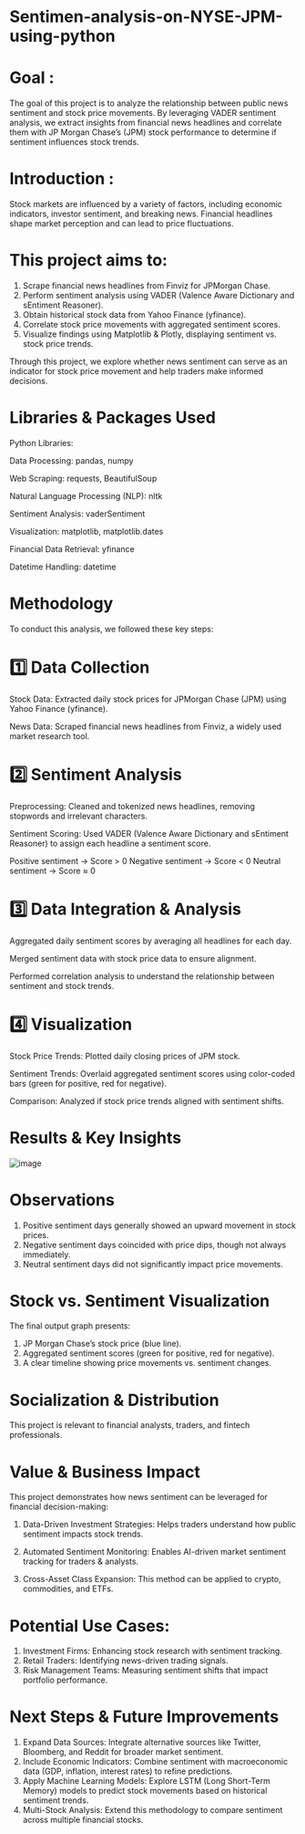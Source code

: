 # Sentimen-analysis-on-NYSE-JPM-using-python

# Goal :
The goal of this project is to analyze the relationship between public news sentiment and stock price movements. By leveraging VADER sentiment analysis, we extract insights from financial news headlines and correlate them with JP Morgan Chase’s (JPM) stock performance to determine if sentiment influences stock trends.

# Introduction : 
Stock markets are influenced by a variety of factors, including economic indicators, investor sentiment, and breaking news. Financial headlines shape market perception and can lead to price fluctuations.

# This project aims to:
1. Scrape financial news headlines from Finviz for JPMorgan Chase.
2. Perform sentiment analysis using VADER (Valence Aware Dictionary and sEntiment Reasoner).
3. Obtain historical stock data from Yahoo Finance (yfinance).
4. Correlate stock price movements with aggregated sentiment scores.
5. Visualize findings using Matplotlib & Plotly, displaying sentiment vs. stock price trends.

Through this project, we explore whether news sentiment can serve as an indicator for stock price movement and help traders make informed decisions.

# Libraries & Packages Used
Python Libraries:

Data Processing: pandas, numpy

Web Scraping: requests, BeautifulSoup

Natural Language Processing (NLP): nltk

Sentiment Analysis: vaderSentiment

Visualization: matplotlib, matplotlib.dates

Financial Data Retrieval: yfinance

Datetime Handling: datetime

# Methodology
To conduct this analysis, we followed these key steps:

# 1️⃣ Data Collection
Stock Data: Extracted daily stock prices for JPMorgan Chase (JPM) using Yahoo Finance (yfinance).

News Data: Scraped financial news headlines from Finviz, a widely used market research tool.

# 2️⃣ Sentiment Analysis
Preprocessing: Cleaned and tokenized news headlines, removing stopwords and irrelevant characters.

Sentiment Scoring: Used VADER (Valence Aware Dictionary and sEntiment Reasoner) to assign each headline a sentiment score.

Positive sentiment → Score > 0
Negative sentiment → Score < 0
Neutral sentiment → Score ≈ 0

# 3️⃣ Data Integration & Analysis
Aggregated daily sentiment scores by averaging all headlines for each day.

Merged sentiment data with stock price data to ensure alignment.

Performed correlation analysis to understand the relationship between sentiment and stock trends.

# 4️⃣ Visualization
Stock Price Trends: Plotted daily closing prices of JPM stock.

Sentiment Trends: Overlaid aggregated sentiment scores using color-coded bars (green for positive, red for negative).

Comparison: Analyzed if stock price trends aligned with sentiment shifts.

#  Results & Key Insights

![image](https://github.com/user-attachments/assets/3bec1415-7841-4014-95e9-45b6f3b8d91d)

#  Observations
1. Positive sentiment days generally showed an upward movement in stock prices.
2. Negative sentiment days coincided with price dips, though not always immediately.
3. Neutral sentiment days did not significantly impact price movements.

#  Stock vs. Sentiment Visualization
The final output graph presents:
1. JP Morgan Chase’s stock price (blue line).
2. Aggregated sentiment scores (green for positive, red for negative).
3. A clear timeline showing price movements vs. sentiment changes.

# Socialization & Distribution
This project is relevant to financial analysts, traders, and fintech professionals.

# Value & Business Impact
This project demonstrates how news sentiment can be leveraged for financial decision-making:

1. Data-Driven Investment Strategies: Helps traders understand how public sentiment impacts stock trends.

2. Automated Sentiment Monitoring: Enables AI-driven market sentiment tracking for traders & analysts.

3. Cross-Asset Class Expansion: This method can be applied to crypto, commodities, and ETFs.

# Potential Use Cases:

1. Investment Firms: Enhancing stock research with sentiment tracking.
2. Retail Traders: Identifying news-driven trading signals.
3. Risk Management Teams: Measuring sentiment shifts that impact portfolio performance.

# Next Steps & Future Improvements
1. Expand Data Sources: Integrate alternative sources like Twitter, Bloomberg, and Reddit for broader market sentiment.
2. Include Economic Indicators: Combine sentiment with macroeconomic data (GDP, inflation, interest rates) to refine predictions.
3. Apply Machine Learning Models: Explore LSTM (Long Short-Term Memory) models to predict stock movements based on historical sentiment trends.
4. Multi-Stock Analysis: Extend this methodology to compare sentiment across multiple financial stocks.

















